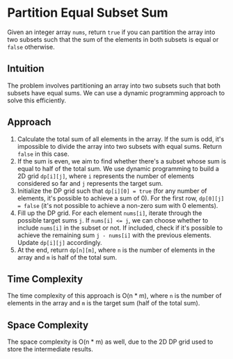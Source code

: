 # Partition Equal Subset Sum
Given an integer array `nums`, return `true` if you can partition the array into two subsets such that the sum of the elements in both subsets is equal or `false` otherwise.

## Intuition
The problem involves partitioning an array into two subsets such that both subsets have equal sums. We can use a dynamic programming approach to solve this efficiently.

## Approach
1. Calculate the total sum of all elements in the array. If the sum is odd, it's impossible to divide the array into two subsets with equal sums. Return `false` in this case.
2. If the sum is even, we aim to find whether there's a subset whose sum is equal to half of the total sum. We use dynamic programming to build a 2D grid `dp[i][j]`, where `i` represents the number of elements considered so far and `j` represents the target sum.
3. Initialize the DP grid such that `dp[i][0] = true` (for any number of elements, it's possible to achieve a sum of 0). For the first row, `dp[0][j] = false` (it's not possible to achieve a non-zero sum with 0 elements).
4. Fill up the DP grid. For each element `nums[i]`, iterate through the possible target sums `j`. If `nums[i] <= j`, we can choose whether to include `nums[i]` in the subset or not. If included, check if it's possible to achieve the remaining sum `j - nums[i]` with the previous elements. Update `dp[i][j]` accordingly.
5. At the end, return `dp[n][m]`, where `n` is the number of elements in the array and `m` is half of the total sum.

## Time Complexity
The time complexity of this approach is O(n * m), where `n` is the number of elements in the array and `m` is the target sum (half of the total sum).

## Space Complexity
The space complexity is O(n * m) as well, due to the 2D DP grid used to store the intermediate results.

